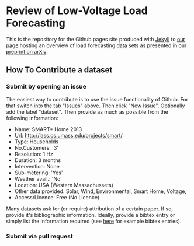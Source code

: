 # Review of Low-Voltage Load Forecasting

This is the repository for the Github pages site produced with [Jekyll](https://jekyllrb.com/) to [our page](https://low-voltage-loadforecasting.github.io/) hosting an overview of load forecasting data sets as presented in our [preprint on arXiv](). 

## How To Contribute a dataset

### Submit by opening an issue
The easiest way to contribute is to use the issue functionality of Github. For that switch into the tab "Issues" above. Then click "New Issue". Optionally add the label "dataset". Then provide as much as possible from the following information:
- Name: SMART* Home 2013
- Url: http://lass.cs.umass.edu/projects/smart/
- Type: Households
- No.Customers: '3'
- Resolution: 1 Hz
- Duration: 3 months
- Intervention: None
- Sub-metering: 'Yes'
- Weather avail.: 'No'
- Location: USA (Western Massachussets)
- Other data provided: Solar, Wind, Environmental, Smart Home, Voltage,
- Access/Licence: Free (No Licence)

Many datasets ask for (or require) attribution of a certain paper. If so, provide it's bibliographic information. Ideally, provide a bibtex entry or simply list the information required (see [here](https://de.overleaf.com/learn/latex/Bibliography_management_with_bibtex#The_bibliography_file) for example bibtex entries). 

### Submit via pull request

